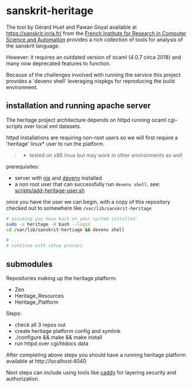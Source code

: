 # sanskrit-heritage

The tool by Gérard Huet and Pawan Goyal available at https://sanskrit.inria.fr/ from the [French Institute for Research in Computer Science and Automation](https://www.inria.fr/en) provides a rich collection of tools for analysis of the sanskrit language.

However: it requires an outdated version of ocaml (4.0.7 circa 2018) and many now deprecated features to function.

Because of the challenges involved with running the service this project provides a 'devenv shell' leveraging nixpkgs for reproducing the build environment.

## installation and running apache server

The heritage project architecture depends on httpd running ocaml cgi-scripts over local xml datasets.

httpd installations are requiring non-root users so we will first require a 'heritage' linux* user to run the platform.

> * tested on x86 linux but may work in other environments as well

prerequisites:
- server with [nix](https://lix.systems/install/) and [devenv](https://devenv.sh/getting-started/) installed
- a non root user that can successfully run `devenv shell`. see: [scripts/add-heritage-user.sh](scripts/add-heritage-user.sh)

once you have the user we can begin, with a copy of this repository checked out to somewhere like `/var/lib/sanskrit-heritage`

```bash
# assuming you have bash on your system installed:
sudo -u heritage -H bash --login 
cd /var/lib/sanskrit-hertiage && devenv shell

# ...
# continue with setup process
```

## submodules

Repositories making up the heritage platform:

- Zen
- Heritage_Resources
- Heritage_Platform

Steps:

- check all 3 repos out
- create heritage platform config and symlink
- ./configure && make && make install
- run httpd over cgi/htdocs data

After completing above steps you should have a running heritage platform available at http://localhost:4040

Next steps can include using tools like [caddy](https://caddyserver.com/docs/getting-started) for layering security and authorization.

